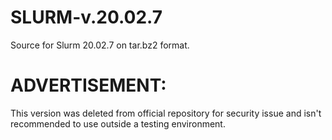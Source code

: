 # SLURM-v.20.02.7
Source for Slurm 20.02.7 on tar.bz2 format. 

# ADVERTISEMENT:

This version was deleted from official repository for security issue and isn't recommended to use outside a testing environment.
